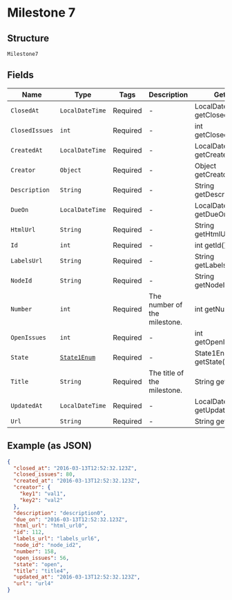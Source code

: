 
# Milestone 7

## Structure

`Milestone7`

## Fields

| Name | Type | Tags | Description | Getter | Setter |
|  --- | --- | --- | --- | --- | --- |
| `ClosedAt` | `LocalDateTime` | Required | - | LocalDateTime getClosedAt() | setClosedAt(LocalDateTime closedAt) |
| `ClosedIssues` | `int` | Required | - | int getClosedIssues() | setClosedIssues(int closedIssues) |
| `CreatedAt` | `LocalDateTime` | Required | - | LocalDateTime getCreatedAt() | setCreatedAt(LocalDateTime createdAt) |
| `Creator` | `Object` | Required | - | Object getCreator() | setCreator(Object creator) |
| `Description` | `String` | Required | - | String getDescription() | setDescription(String description) |
| `DueOn` | `LocalDateTime` | Required | - | LocalDateTime getDueOn() | setDueOn(LocalDateTime dueOn) |
| `HtmlUrl` | `String` | Required | - | String getHtmlUrl() | setHtmlUrl(String htmlUrl) |
| `Id` | `int` | Required | - | int getId() | setId(int id) |
| `LabelsUrl` | `String` | Required | - | String getLabelsUrl() | setLabelsUrl(String labelsUrl) |
| `NodeId` | `String` | Required | - | String getNodeId() | setNodeId(String nodeId) |
| `Number` | `int` | Required | The number of the milestone. | int getNumber() | setNumber(int number) |
| `OpenIssues` | `int` | Required | - | int getOpenIssues() | setOpenIssues(int openIssues) |
| `State` | [`State1Enum`](../../doc/models/state-1-enum.md) | Required | - | State1Enum getState() | setState(State1Enum state) |
| `Title` | `String` | Required | The title of the milestone. | String getTitle() | setTitle(String title) |
| `UpdatedAt` | `LocalDateTime` | Required | - | LocalDateTime getUpdatedAt() | setUpdatedAt(LocalDateTime updatedAt) |
| `Url` | `String` | Required | - | String getUrl() | setUrl(String url) |

## Example (as JSON)

```json
{
  "closed_at": "2016-03-13T12:52:32.123Z",
  "closed_issues": 80,
  "created_at": "2016-03-13T12:52:32.123Z",
  "creator": {
    "key1": "val1",
    "key2": "val2"
  },
  "description": "description0",
  "due_on": "2016-03-13T12:52:32.123Z",
  "html_url": "html_url0",
  "id": 112,
  "labels_url": "labels_url6",
  "node_id": "node_id2",
  "number": 158,
  "open_issues": 56,
  "state": "open",
  "title": "title4",
  "updated_at": "2016-03-13T12:52:32.123Z",
  "url": "url4"
}
```

